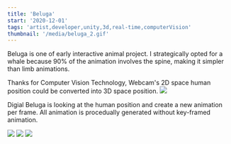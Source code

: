```yaml
---
title: 'Beluga'
start: '2020-12-01'
tags: 'artist,developer,unity,3d,real-time,computerVision'
thumbnail: '/media/beluga_2.gif'
---
```



Beluga is one of early interactive animal project. I strategically opted for a whale because 90% of the animation involves the spine, making it simpler than limb animations.

Thanks for Computer Vision Technology, Webcam's 2D space human position could be converted into 3D space position.
![](/media/1027_motionDetect.gif)

Digial Beluga is looking at the human position and create a new animation per frame. All animation is procedually generated without key-framed animation. 

![](/media/1021_ai.gif)
![](/media/beluga_1.gif)
![](/media/whales.png)
